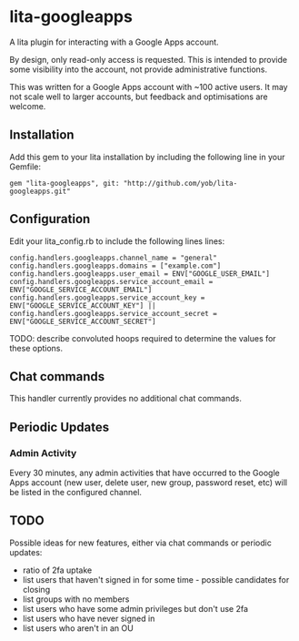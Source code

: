 # lita-googleapps

A lita plugin for interacting with a Google Apps account.

By design, only read-only access is requested. This is intended to provide some visibility
into the account, not provide administrative functions.

This was written for a Google Apps account with ~100 active users. It may not scale
well to larger accounts, but feedback and optimisations are welcome.

## Installation

Add this gem to your lita installation by including the following line in your Gemfile:

    gem "lita-googleapps", git: "http://github.com/yob/lita-googleapps.git"

## Configuration

Edit your lita\_config.rb to include the following lines lines:

    config.handlers.googleapps.channel_name = "general"
    config.handlers.googleapps.domains = ["example.com"]
    config.handlers.googleapps.user_email = ENV["GOOGLE_USER_EMAIL"]
    config.handlers.googleapps.service_account_email = ENV["GOOGLE_SERVICE_ACCOUNT_EMAIL"]
    config.handlers.googleapps.service_account_key = ENV["GOOGLE_SERVICE_ACCOUNT_KEY"] ||
    config.handlers.googleapps.service_account_secret = ENV["GOOGLE_SERVICE_ACCOUNT_SECRET"]

TODO: describe convoluted hoops required to determine the values for these options.

## Chat commands

This handler currently provides no additional chat commands.

## Periodic Updates

### Admin Activity

Every 30 minutes, any admin activities that have occurred to the Google Apps
account (new user, delete user, new group, password reset, etc) will be listed
in the configured channel.

## TODO

Possible ideas for new features, either via chat commands or periodic updates:

* ratio of 2fa uptake
* list users that haven't signed in for some time - possible candidates for closing
* list groups with no members
* list users who have some admin privileges but don't use 2fa
* list users who have never signed in
* list users who aren't in an OU
